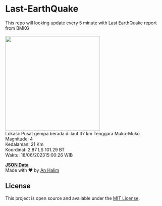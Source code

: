 # Last-EarthQuake
This repo will looking update every 5 minute with Last EarthQuake report from BMKG
<br>
<br>
<img src="https://static.bmkg.go.id/20230618150026.mmi.jpg" width="300"/>
<br>
Lokasi: Pusat gempa berada di laut 37 km Tenggara Muko-Muko <br>
Magnitude: 4 <br>
Kedalaman: 21 Km <br>
Koordinat: 2.87 LS 101.29 BT <br>
Waktu: 18/06/202315:00:26 WIB <br>

<a href="./data/data.json">**JSON Data**</a>
<br>
Made with ❤️ by <a href="https://github.com/an-halim">An Halim</a>
## License

This project is open source and available under the [MIT License](LICENSE).
